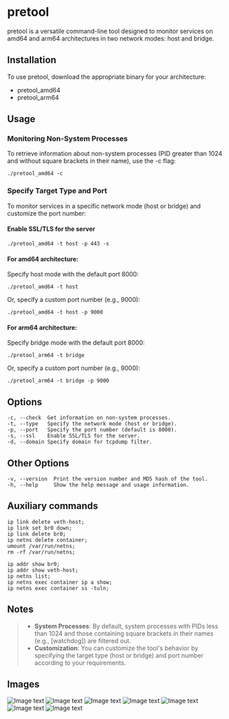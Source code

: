 # pretool

pretool is a versatile command-line tool designed to monitor services on amd64 and arm64 architectures in two network modes: host and bridge.

## Installation

To use pretool, download the appropriate binary for your architecture:

- pretool_amd64
- pretool_arm64

## Usage
### Monitoring Non-System Processes

To retrieve information about non-system processes (PID greater than 1024 and without square brackets in their name), use the -c flag:

```
./pretool_amd64 -c
```

### Specify Target Type and Port

To monitor services in a specific network mode (host or bridge) and customize the port number:

#### Enable SSL/TLS for the server 

```
./pretool_amd64 -t host -p 443 -s
```

#### For amd64 architecture:

Specify host mode with the default port 8000:

```
./pretool_amd64 -t host
```

Or, specify a custom port number (e.g., 9000):

```
./pretool_amd64 -t host -p 9000
```

#### For arm64 architecture:

Specify bridge mode with the default port 8000:

```
./pretool_arm64 -t bridge
```

Or, specify a custom port number (e.g., 9000):

```
./pretool_arm64 -t bridge -p 9000
```

## Options

```
-c, --check  Get information on non-system processes.
-t, --type   Specify the network mode (host or bridge).
-p, --port   Specify the port number (default is 8000).
-s, --ssl    Enable SSL/TLS for the server.
-d, --domain Specify domain for tcpdump filter.
```

## Other Options

```
-v, --version  Print the version number and MD5 hash of the tool.
-h, --help     Show the help message and usage information.
```

## Auxiliary commands

```
ip link delete veth-host;
ip link set br0 down;
ip link delete br0;
ip netns delete container;
umount /var/run/netns;
rm -rf /var/run/netns;

ip addr show br0;
ip addr show veth-host;
ip netns list;
ip netns exec container ip a show;
ip netns exec container ss -tuln;
```

## Notes
>- **System Processes**: By default, system processes with PIDs less than 1024 and those containing square brackets in their names (e.g., [watchdog]) are filtered out.
>- **Customization**: You can customize the tool's behavior by specifying the target type (host or bridge) and port number according to your requirements.

## Images
![Image text](https://mirrors.infvie.org/image/pretool/20240717211427.png)
![Image text](https://mirrors.infvie.org/image/pretool/20240717211532.png)
![Image text](https://mirrors.infvie.org/image/pretool/20240717211902.png)
![Image text](https://mirrors.infvie.org/image/pretool/20240717213057.png)
![Image text](https://mirrors.infvie.org/image/pretool/20240717213356.png)
![Image text](https://mirrors.infvie.org/image/pretool/20240717213735.png)
![Image text](https://mirrors.infvie.org/image/pretool/20240717214128.png)